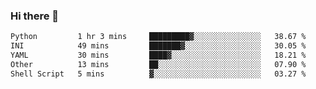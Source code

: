 ### Hi there 👋

<!--START_SECTION:waka-->

```txt
Python         1 hr 3 mins     █████████▓░░░░░░░░░░░░░░░   38.67 %
INI            49 mins         ███████▓░░░░░░░░░░░░░░░░░   30.05 %
YAML           30 mins         ████▓░░░░░░░░░░░░░░░░░░░░   18.21 %
Other          13 mins         ██░░░░░░░░░░░░░░░░░░░░░░░   07.90 %
Shell Script   5 mins          ▓░░░░░░░░░░░░░░░░░░░░░░░░   03.27 %
```

<!--END_SECTION:waka-->

<!--
**Jonas-VanHaeken/Jonas-VanHaeken** is a ✨ _special_ ✨ repository because its `README.md` (this file) appears on your GitHub profile.

Here are some ideas to get you started:

- 🔭 I’m currently working on ...
- 🌱 I’m currently learning ...
- 👯 I’m looking to collaborate on ...
- 🤔 I’m looking for help with ...
- 💬 Ask me about ...
- 📫 How to reach me: ...
- 😄 Pronouns: ...
- ⚡ Fun fact: ...
-->
